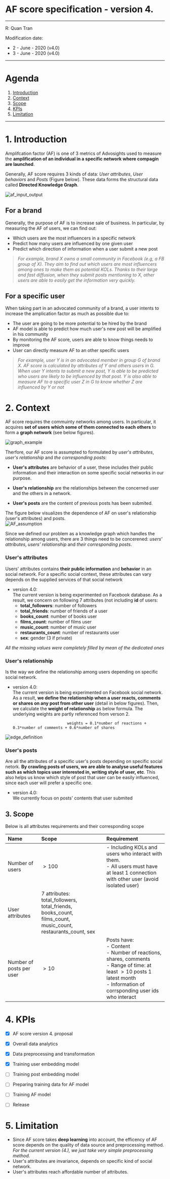 # AF score specification - version 4.
---
R: Quan Tran

Modification date:
* 2 - June - 2020 (v4.0)
* 3 - June - 2020 (v4.0)
---

# Agenda
1. [Introduction](#introduction)
2. [Context](#context)
3. [Scope](#scope)
4. [KPIs](#kpis)
5. [Limitation](#limitation)
<!-- 6. Improvement -->

---

# 1. Introduction <a id= 'introduction' />

Amplifcation factor (AF) is one of $3$ metrics of Advosights used to measure the **amplification of an individual in a specific network where compagin are launched**.  

Generally, AF score requires $3$ kinds of data: *User attributes*, *User behaviors* and *Posts* (Figure below). These data forms the structural data called **Directed Knowledge Graph**.

![af_input_output](https://i.imgur.com/yTB518v.png)


## For a brand

Generally, the purpose of AF is to increase sale of business. In particular, by measuring the AF of users, we can find out:
* Which users are the most influencers in a specific network
* Predict how many users are influenced by one given user
* Predict which direction of information when a user submit a new post

> *For example, brand X owns a small community in Facebook (e.g, a FB group of X). They aim to find out which users are most influencers among ones to make them as potential KOLs. Thanks to their large and fast diffusion, when they submit posts mentioning to X, other users are able to easily get the information very quickly.*

## For a specific user

When taking part in an advocated community of a brand, a user intents to increase the amplication factor as much as possible due to:
* The user are going to be more potential to be hired by the brand
* AF model is able to predict how much user's new post will be amplified in his community
* By monitoring the AF score, users are able to know things needs to improve
* User can directly measure AF to an other specific users

> *For example, user Y is in an advocated member in group G of brand X. AF score is calculated by attributes of Y and others users in G. When user Y intents to submit a new post, Y is able to be predicted who users are likely to be influenced by that post. Y is also able to measure AF to a specific user Z in G to know whether Z are influenced by Y or not*


# 2. Context <a id='context' />

AF score requires the commuinty networks among users. In particular, it acquires **set of users which some of them connected to each others** to form a **graph network** (see below figures).

![graph_example](https://i.imgur.com/IxqBzxn.gif)

Therfore, our AF score is assumpted to formulated by *user's attributes*, *user's relationship* and *the corresponding posts*:
* **User's attributes** are behavior of a user, these includes their public information and their interaction on some specific social networks in our purpose.

* **User's relationship** are the relationships between the concerned user and the others in a network.

* **User's posts** are the content of previous posts has been submited.

The figure below visualizes the dependence of AF on user's relationship (user's attributes) and posts.  
![AF_assumption](https://i.imgur.com/Ob1a8Q5.png)

Since we defined our problem as a knowledge graph which handles the relationship among users, there are $3$ things need to be concerened: *users' attributes*, *users' relationship* and *their corresponding posts*.

### User's attributes
Users' attributes contains **their public information** and **behavior** in an social network. For a specific social context, these attributes can vary depends on the supplied services of that social network

* version 4.0:  
The current version is being experimented on Facebook database. As a result, we concern on following $7$ attributes (not including **id** of users:
    * **total_followers**: number of followers
    * **total_friends**: number of friends of a user
    * **books_count**: number of books user
    * **films_count**: number of films user
    * **music_count**: number of music user
    * **restaurants_count**: number of restaurants user
    * **sex**: gender ($3$ if private)

*All the missing values were completely filled by mean of the dedicated ones*


### User's relationship
Is the way we define the relationship among users depending on specific social network.

* version 4.0:  
The current version is being experimented on Facebook social network. As a result, **we define the relationship when a user reacts, comments or shares on any post from other user** (detail in below figures). Then, we calculate the **weight of relationship** as below formula. The underlying weights are partly referenced from verson 2.
  
                              weights = 0.1*number of reactions + 0.3*number of comments + 0.6*number of shares

![edge_definition](https://i.imgur.com/l0iqTKO.png)

### User's posts
Are all the attributes of a specific user's posts depending on specific social netork. **By crawling posts of users, we are able to analyse useful features such as which topics user interested in, writing style of user, etc**. This also helps us know which style of post that user can be easily influenced, since each user will prefer a specific one.
* version 4.0:  
We currently focus on posts' contents that user submited


## 3. Scope <a id='scope' />
Below is all attributes requirements and their corresponding scope

| Name | Scope | Requirement |
|:------|:------|:------|
| Number of users | $> 100$ | - Including KOLs and users who interact with them. <br> - All users must have at least $1$ connection with other user (avoid isolated user) |
| User attributes | $7$ attributes: total_followers, total_friends, <br> books_count, films_count, music_count, restaurants_count, sex | |
| Number of posts per user | $> 10$ | Posts have: <br> - Content <br> - Number of reactions, shares, comments <br> - Range of time: at least $> 10$ posts $1$ latest month  <br> - Information of corrsponding user ids who interact|



<!-- # 3. Main approach -->


# 4. KPIs <a id='kapis' />

* [x] AF score version 4. proposal
* [x] Overall data analytics
* [x] Data preprocessing and transformation
* [x] Training user embedding model
* [ ] Training post embedding model
* [ ] Preparing training data for AF model
* [ ] Training AF model
* [ ] Release


# 5. Limitation <a id='limitation' />
* Since AF score takes **deep learning** into account, the efficency of AF score depends on the quality of data source and preprocessing method. *For the current version (4.), we just take very simple preprocessing method.*
* User's attributes are invariance, depends on specific kind of social network.
* User's attributes reach affordable number of attributes.


